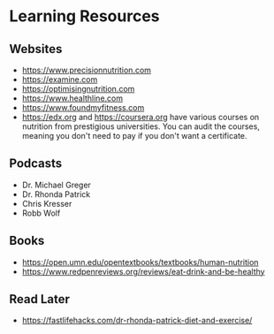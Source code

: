 # Learning Resources

## Websites

- https://www.precisionnutrition.com
- https://examine.com
- https://optimisingnutrition.com
- https://www.healthline.com
- https://www.foundmyfitness.com
- https://edx.org and https://coursera.org have various courses on nutrition from prestigious universities. You can audit the courses, meaning you don't need to pay if you don't want a certificate.

## Podcasts

- Dr. Michael Greger
- Dr. Rhonda Patrick
- Chris Kresser
- Robb Wolf

## Books

- https://open.umn.edu/opentextbooks/textbooks/human-nutrition
- https://www.redpenreviews.org/reviews/eat-drink-and-be-healthy

## Read Later

- https://fastlifehacks.com/dr-rhonda-patrick-diet-and-exercise/
